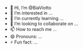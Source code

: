 - 👋 Hi, I’m @BiaViotto
- 👀 I’m interested in ...
- 🌱 I’m currently learning ...
- 💞️ I’m looking to collaborate on ...
- 📫 How to reach me ...
- 😄 Pronouns: ...
- ⚡ Fun fact: ...

<!---
BiaViotto/BiaViotto is a ✨ special ✨ repository because its `README.md` (this file) appears on your GitHub profile.
You can click the Preview link to take a look at your changes.
--->
